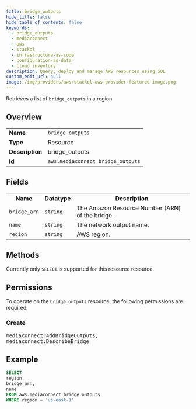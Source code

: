 ```yaml
---
title: bridge_outputs
hide_title: false
hide_table_of_contents: false
keywords:
  - bridge_outputs
  - mediaconnect
  - aws
  - stackql
  - infrastructure-as-code
  - configuration-as-data
  - cloud inventory
description: Query, deploy and manage AWS resources using SQL
custom_edit_url: null
image: /img/providers/aws/stackql-aws-provider-featured-image.png
---
```

Retrieves a list of <code>bridge_outputs</code> in a region

## Overview
<table><tbody>
<tr><td><b>Name</b></td><td><code>bridge_outputs</code></td></tr>
<tr><td><b>Type</b></td><td>Resource</td></tr>
<tr><td><b>Description</b></td><td>bridge_outputs</td></tr>
<tr><td><b>Id</b></td><td><code>aws.mediaconnect.bridge_outputs</code></td></tr>
</tbody></table>

## Fields
<table><tbody>
<tr><th>Name</th><th>Datatype</th><th>Description</th></tr>
<tr><td><code>bridge_arn</code></td><td><code>string</code></td><td>The Amazon Resource Number (ARN) of the bridge.</td></tr>
<tr><td><code>name</code></td><td><code>string</code></td><td>The network output name.</td></tr>
<tr><td><code>region</code></td><td><code>string</code></td><td>AWS region.</td></tr>

</tbody></table>

## Methods
Currently only <code>SELECT</code> is supported for this resource resource.

## Permissions

To operate on the <code>bridge_outputs</code> resource, the following permissions are required:

### Create
<pre>
mediaconnect:AddBridgeOutputs,
mediaconnect:DescribeBridge</pre>


## Example
```sql
SELECT
region,
bridge_arn,
name
FROM aws.mediaconnect.bridge_outputs
WHERE region = 'us-east-1'
```
